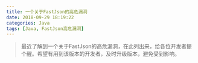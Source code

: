 ```yaml
---
title: 一个关于FastJson的高危漏洞
date: 2018-09-29 18:19:22
categories: Java
tags: [Java, FastJson高危漏洞]
---
```


>最近了解到一个关于FastJson的高危漏洞，在此列出来，给各位开发者提个醒。希望有用到该版本的开发者，及时升级版本，避免受到影响。

<!-- more -->


